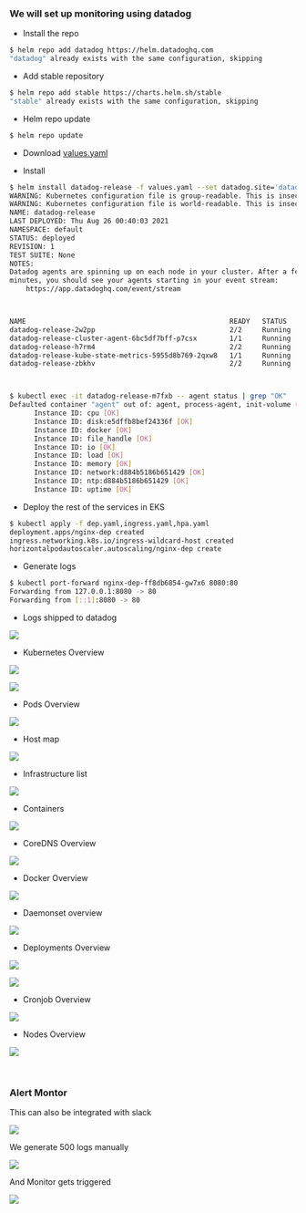 ### We will set up monitoring using datadog

- Install the repo

```bash
$ helm repo add datadog https://helm.datadoghq.com 
"datadog" already exists with the same configuration, skipping
```

- Add stable repository

```bash
$ helm repo add stable https://charts.helm.sh/stable
"stable" already exists with the same configuration, skipping

```

- Helm repo update

```bash
$ helm repo update
```

- Download [values.yaml](https://github.com/DataDog/helm-charts/blob/main/charts/datadog/values.yaml)

- Install

```bash
$ helm install datadog-release -f values.yaml --set datadog.site='datadoghq.com' --set datadog.apiKey='43be5f5f323690b33cabe30f946d6a10' datadog/datadog
WARNING: Kubernetes configuration file is group-readable. This is insecure. Location: /Users/ankitsinghrathi/Ankit/workspace/devops-essentials/terraform/aws/task-030-creating-eks/kubeconfig
WARNING: Kubernetes configuration file is world-readable. This is insecure. Location: /Users/ankitsinghrathi/Ankit/workspace/devops-essentials/terraform/aws/task-030-creating-eks/kubeconfig
NAME: datadog-release
LAST DEPLOYED: Thu Aug 26 00:40:03 2021
NAMESPACE: default
STATUS: deployed
REVISION: 1
TEST SUITE: None
NOTES:
Datadog agents are spinning up on each node in your cluster. After a few
minutes, you should see your agents starting in your event stream:
    https://app.datadoghq.com/event/stream



NAME                                                  READY   STATUS    RESTARTS   AGE
datadog-release-2w2pp                                 2/2     Running   0          59s
datadog-release-cluster-agent-6bc5df7bff-p7csx        1/1     Running   0          58s
datadog-release-h7rm4                                 2/2     Running   0          59s
datadog-release-kube-state-metrics-5955d8b769-2qxw8   1/1     Running   0          58s
datadog-release-zbkhv                                 2/2     Running   0          59s



$ kubectl exec -it datadog-release-m7fxb -- agent status | grep "OK"  
Defaulted container "agent" out of: agent, process-agent, init-volume (init), init-config (init)
      Instance ID: cpu [OK]
      Instance ID: disk:e5dffb8bef24336f [OK]
      Instance ID: docker [OK]
      Instance ID: file_handle [OK]
      Instance ID: io [OK]
      Instance ID: load [OK]
      Instance ID: memory [OK]
      Instance ID: network:d884b5186b651429 [OK]
      Instance ID: ntp:d884b5186b651429 [OK]
      Instance ID: uptime [OK]


```

- Deploy the rest of the services in EKS

```bash
$ kubectl apply -f dep.yaml,ingress.yaml,hpa.yaml
deployment.apps/nginx-dep created
ingress.networking.k8s.io/ingress-wildcard-host created
horizontalpodautoscaler.autoscaling/nginx-dep create
```

- Generate logs

```bash
$ kubectl port-forward nginx-dep-ff8db6854-gw7x6 8080:80
Forwarding from 127.0.0.1:8080 -> 80
Forwarding from [::1]:8080 -> 80
```


- Logs shipped to datadog

![](.images/logs-shipped.png)


- Kubernetes Overview

![](.images/kubernetes-overview.png)

![](.images/k8s-overview.png)

- Pods Overview

![](.images/pods-overview.png)


- Host map

![](.images/hostmap.png)

- Infrastructure list

![](.images/infra-list.png)

- Containers

![](.images/containers.png)

- CoreDNS Overview

![](.images/coredns-overview.png)

- Docker Overview

![](.images/docker-overview.png)

- Daemonset overview

![](.images/daemonset-overview.png)

- Deployments Overview

![](.images/deployments-overview.png)

![](.images/deployment-overview2.png)

- Cronjob Overview

![](.images/cronjob-overview.png)

- Nodes Overview

![](.images/nodes-overview.png)




<br>

### Alert Montor

This can also be integrated with slack

![](.images/alert.png)

We generate 500 logs manually

![](.images/generate500.png)

And Monitor gets triggered

![](.images/monitortriggered.png)